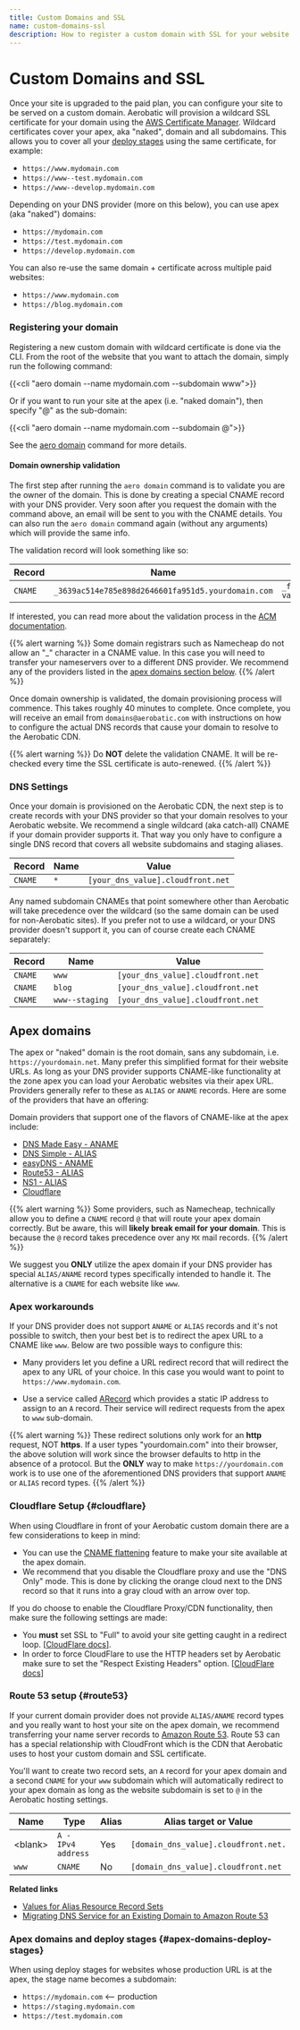 ```yaml
---
title: Custom Domains and SSL
name: custom-domains-ssl
description: How to register a custom domain with SSL for your website
---
```


# Custom Domains and SSL

Once your site is upgraded to the paid plan, you can configure your site to be served on a custom domain. Aerobatic will provision a wildcard SSL certificate for your domain using the [AWS Certificate Manager](https://aws.amazon.com/certificate-manager/). Wildcard certificates cover your apex, aka "naked", domain and all subdomains. This allows you to cover all your [deploy stages](/docs/overview#deploy-stages) using the same certificate, for example:

* `https://www.mydomain.com`
* `https://www--test.mydomain.com`
* `https://www--develop.mydomain.com`

Depending on your DNS provider (more on this below), you can use apex (aka "naked") domains:

* `https://mydomain.com`
* `https://test.mydomain.com`
* `https://develop.mydomain.com`

You can also re-use the same domain + certificate across multiple paid websites:

* `https://www.mydomain.com`
* `https://blog.mydomain.com`

### Registering your domain

Registering a new custom domain with wildcard certificate is done via the CLI. From the root of the website that you want to attach the domain, simply run the following command:

{{<cli "aero domain --name mydomain.com --subdomain www">}}

Or if you want to run your site at the apex (i.e. "naked domain"), then specify "@" as the sub-domain:

{{<cli "aero domain --name mydomain.com --subdomain @">}}

See the [aero domain](/docs/cli#domain) command for more details.

#### Domain ownership validation

The first step after running the `aero domain` command is to validate you are the owner of the domain. This is done by creating a special CNAME record with your DNS provider. Very soon after you request the domain with the command above, an email will be sent to you with the CNAME details. You can also run the `aero domain` command again (without any arguments) which will provide the same info.

The validation record will look something like so:

| Record  | Name                                               | Value                                                   |
| ------- | -------------------------------------------------- | ------------------------------------------------------- |
| `CNAME` | `_3639ac514e785e898d2646601fa951d5.yourdomain.com` | `_fbc6a92e9dedgh546e4b606a613d305.acm-validations.aws.` |

If interested, you can read more about the validation process in the [ACM documentation](https://docs.aws.amazon.com/acm/latest/userguide/gs-acm-validate-dns.html).

{{% alert warning %}}
Some domain registrars such as Namecheap do not allow an "\_" character in a CNAME value. In this case you will need to transfer your nameservers over to a different DNS provider. We recommend any of the providers listed in the [apex domains section below](#apex-domains).
{{% /alert %}}

Once domain ownership is validated, the domain provisioning process will commence. This takes roughly 40 minutes to complete. Once complete, you will receive an email from `domains@aerobatic.com` with instructions on how to configure the actual DNS records that cause your domain to resolve to the Aerobatic CDN.

{{% alert warning %}}
Do **NOT** delete the validation CNAME. It will be re-checked every time the SSL certificate is auto-renewed.
{{% /alert %}}

### DNS Settings

Once your domain is provisioned on the Aerobatic CDN, the next step is to create records with your DNS provider so that your domain resolves to your Aerobatic website. We recommend a single wildcard (aka catch-all) CNAME if your domain provider supports it. That way you only have to configure a single DNS record that covers all website subdomains and staging aliases.

| Record  | Name | Value                             |
| ------- | ---- | --------------------------------- |
| `CNAME` | `*`  | `[your_dns_value].cloudfront.net` |

Any named subdomain CNAMEs that point somewhere other than Aerobatic will take precedence over the wildcard (so the same domain can be used for non-Aerobatic sites). If you prefer not to use a wildcard, or your DNS provider doesn't support it, you can of course create each CNAME separately:

| Record  | Name           | Value                             |
| ------- | -------------- | --------------------------------- |
| `CNAME` | `www`          | `[your_dns_value].cloudfront.net` |
| `CNAME` | `blog`         | `[your_dns_value].cloudfront.net` |
| `CNAME` | `www--staging` | `[your_dns_value].cloudfront.net` |

## Apex domains

The apex or "naked" domain is the root domain, sans any subdomain, i.e. `https://yourdomain.net`. Many prefer this simplified format for their website URLs. As long as your DNS provider supports CNAME-like functionality at the zone apex you can load your Aerobatic websites via their apex URL. Providers generally refer to these as `ALIAS` or `ANAME` records. Here are some of the providers that have an offering:

Domain providers that support one of the flavors of CNAME-like at the apex include:

* [DNS Made Easy - ANAME](https://aerobatic.atlassian.net/wiki/display/AKB/Add+an+ANAME+record+to+your+DNS+provider)
* [DNS Simple - ALIAS](https://support.dnsimple.com/articles/alias-record/)
* [easyDNS - ANAME](https://fusion.easydns.com/index.php?/Knowledgebase/Article/View/190/7/aname-records/)
* [Route53 - ALIAS](http://docs.aws.amazon.com/Route53/latest/DeveloperGuide/resource-record-sets-choosing-alias-non-alias.html)
* [NS1 - ALIAS](https://ns1.com/articles/naked-domains-get-sexier-with-ns1-alias-records)
* [Cloudflare](https://support.cloudflare.com/hc/en-us/articles/200169056-Does-CloudFlare-support-CNAME-APEX-at-the-root-)

{{% alert warning %}}
Some providers, such as Namecheap, technically allow you to define a `CNAME` record `@` that will route your apex domain correctly. But be aware, this will **likely break email for your domain**. This is because the `@` record takes precedence over any `MX` mail records.
{{% /alert %}}

We suggest you **ONLY** utilize the apex domain if your DNS provider has special `ALIAS/ANAME` record types specifically intended to handle it. The alternative is a `CNAME` for each website like `www`.

### Apex workarounds

If your DNS provider does not support `ANAME` or `ALIAS` records and it's not possible to switch, then your best bet is to redirect the apex URL to a CNAME like `www`. Below are two possible ways to configure this:

* Many providers let you define a URL redirect record that will redirect the apex to any URL of your choice. In this case you would want to point to `https://www.mydomain.com`.

* Use a service called [ARecord](http://www.arecord.net/) which provides a static IP address to assign to an `A` record. Their service will redirect requests from the apex to `www` sub-domain.

{{% alert warning %}}
These redirect solutions only work for an **http** request, NOT **https**. If a user types "yourdomain.com" into their browser, the above solution will work since the browser defaults to http in the absence of a protocol. But the **ONLY** way to make `https://yourdomain.com` work is to use one of the aforementioned DNS providers that support `ANAME` or `ALIAS` record types.
{{% /alert %}}

### Cloudflare Setup {#cloudflare}

When using Cloudflare in front of your Aerobatic custom domain there are a few considerations to keep in mind:

* You can use the [CNAME flattening](https://support.cloudflare.com/hc/en-us/articles/200169056-CNAME-Flattening-RFC-compliant-support-for-CNAME-at-the-root) feature to make your site available at the apex domain.
* We recommend that you disable the Cloudflare proxy and use the "DNS Only" mode. This is done by clicking the orange cloud next to the DNS record so that it runs into a gray cloud with an arrow over top.

If you do choose to enable the Cloudflare Proxy/CDN functionality, then make sure the following settings are made:

* You **must** set SSL to "Full" to avoid your site getting caught in a redirect loop. [[CloudFlare docs](https://support.cloudflare.com/hc/en-us/articles/200170416-What-do-the-SSL-options-mean-)].
* In order to force CloudFlare to use the HTTP headers set by Aerobatic make sure to set the "Respect Existing Headers" option. [[CloudFlare docs](https://support.cloudflare.com/hc/en-us/articles/200169266-Does-Cloudflare-honor-my-Expires-and-Cache-Control-headers-for-static-content-)]

### Route 53 setup {#route53}

If your current domain provider does not provide `ALIAS/ANAME` record types and you really want to host your site on the apex domain, we recommend transferring your name server records to [Amazon Route 53](https://aws.amazon.com/route53/). Route 53 can has a special relationship with CloudFront which is the CDN that Aerobatic uses to host your custom domain and SSL certificate.

You'll want to create two record sets, an `A` record for your apex domain and a second `CNAME` for your `www` subdomain which will automatically redirect to your apex domain as long as the website subdomain is set to `@` in the Aerobatic hosting settings.

| Name      | Type               | Alias | Alias target or Value                |
| --------- | ------------------ | ----- | ------------------------------------ |
| \<blank\> | `A - IPv4 address` | Yes   | `[domain_dns_value].cloudfront.net.` |
| `www`     | `CNAME`            | No    | `[domain_dns_value].cloudfront.net`  |

**Related links**

* [Values for Alias Resource Record Sets](http://docs.aws.amazon.com/Route53/latest/DeveloperGuide/resource-record-sets-values-alias.html#rrsets-values-alias-alias)
* [Migrating DNS Service for an Existing Domain to Amazon Route 53](http://docs.aws.amazon.com/Route53/latest/DeveloperGuide/MigratingDNS.html)

### Apex domains and deploy stages {#apex-domains-deploy-stages}

When using deploy stages for websites whose production URL is at the apex, the stage name becomes a subdomain:

* `https://mydomain.com` <-- production
* `https://staging.mydomain.com`
* `https://test.mydomain.com`

<!-- ## Binding domain to website
Once DNS is setup, it's still necessary to bind the domain + subdomain to a specific Aerobatic website. For an existing website this is done in the *Hosting settings* screen. You can also select a custom domain at the time of creating a new website from a Bitbucket repo. Naturally you can only bind one website to a domain name + subdomain combination. For the apex domain you leave the subdomain blank or enter the special value `@`. -->
